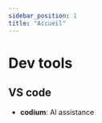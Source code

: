 ```yaml
---
sidebar_position: 1
title: "Accueil"
---
```


# Dev tools

## VS code

- **codium**: AI assistance 
